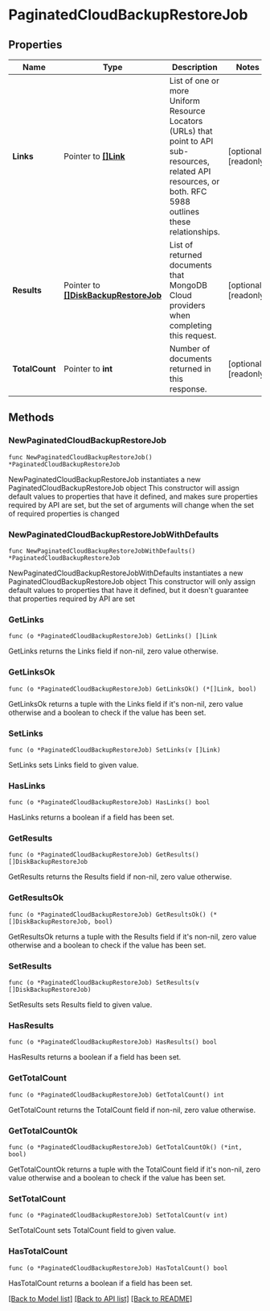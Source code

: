 # PaginatedCloudBackupRestoreJob

## Properties

Name | Type | Description | Notes
------------ | ------------- | ------------- | -------------
**Links** | Pointer to [**[]Link**](Link.md) | List of one or more Uniform Resource Locators (URLs) that point to API sub-resources, related API resources, or both. RFC 5988 outlines these relationships. | [optional] [readonly] 
**Results** | Pointer to [**[]DiskBackupRestoreJob**](DiskBackupRestoreJob.md) | List of returned documents that MongoDB Cloud providers when completing this request. | [optional] [readonly] 
**TotalCount** | Pointer to **int** | Number of documents returned in this response. | [optional] [readonly] 

## Methods

### NewPaginatedCloudBackupRestoreJob

`func NewPaginatedCloudBackupRestoreJob() *PaginatedCloudBackupRestoreJob`

NewPaginatedCloudBackupRestoreJob instantiates a new PaginatedCloudBackupRestoreJob object
This constructor will assign default values to properties that have it defined,
and makes sure properties required by API are set, but the set of arguments
will change when the set of required properties is changed

### NewPaginatedCloudBackupRestoreJobWithDefaults

`func NewPaginatedCloudBackupRestoreJobWithDefaults() *PaginatedCloudBackupRestoreJob`

NewPaginatedCloudBackupRestoreJobWithDefaults instantiates a new PaginatedCloudBackupRestoreJob object
This constructor will only assign default values to properties that have it defined,
but it doesn't guarantee that properties required by API are set

### GetLinks

`func (o *PaginatedCloudBackupRestoreJob) GetLinks() []Link`

GetLinks returns the Links field if non-nil, zero value otherwise.

### GetLinksOk

`func (o *PaginatedCloudBackupRestoreJob) GetLinksOk() (*[]Link, bool)`

GetLinksOk returns a tuple with the Links field if it's non-nil, zero value otherwise
and a boolean to check if the value has been set.

### SetLinks

`func (o *PaginatedCloudBackupRestoreJob) SetLinks(v []Link)`

SetLinks sets Links field to given value.

### HasLinks

`func (o *PaginatedCloudBackupRestoreJob) HasLinks() bool`

HasLinks returns a boolean if a field has been set.

### GetResults

`func (o *PaginatedCloudBackupRestoreJob) GetResults() []DiskBackupRestoreJob`

GetResults returns the Results field if non-nil, zero value otherwise.

### GetResultsOk

`func (o *PaginatedCloudBackupRestoreJob) GetResultsOk() (*[]DiskBackupRestoreJob, bool)`

GetResultsOk returns a tuple with the Results field if it's non-nil, zero value otherwise
and a boolean to check if the value has been set.

### SetResults

`func (o *PaginatedCloudBackupRestoreJob) SetResults(v []DiskBackupRestoreJob)`

SetResults sets Results field to given value.

### HasResults

`func (o *PaginatedCloudBackupRestoreJob) HasResults() bool`

HasResults returns a boolean if a field has been set.

### GetTotalCount

`func (o *PaginatedCloudBackupRestoreJob) GetTotalCount() int`

GetTotalCount returns the TotalCount field if non-nil, zero value otherwise.

### GetTotalCountOk

`func (o *PaginatedCloudBackupRestoreJob) GetTotalCountOk() (*int, bool)`

GetTotalCountOk returns a tuple with the TotalCount field if it's non-nil, zero value otherwise
and a boolean to check if the value has been set.

### SetTotalCount

`func (o *PaginatedCloudBackupRestoreJob) SetTotalCount(v int)`

SetTotalCount sets TotalCount field to given value.

### HasTotalCount

`func (o *PaginatedCloudBackupRestoreJob) HasTotalCount() bool`

HasTotalCount returns a boolean if a field has been set.


[[Back to Model list]](../README.md#documentation-for-models) [[Back to API list]](../README.md#documentation-for-api-endpoints) [[Back to README]](../README.md)


